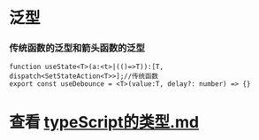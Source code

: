 # 泛型

### 传统函数的泛型和箭头函数的泛型

```tsx
function useState<T>(a:<t>|(()=>T)):[T, dispatch<SetStateAction<T>>];//传统函数
export const useDebounce = <T>(value:T, delay?: number) => {}
```
# 查看 [typeScript的类型.md](typeScript的类型.md) 

